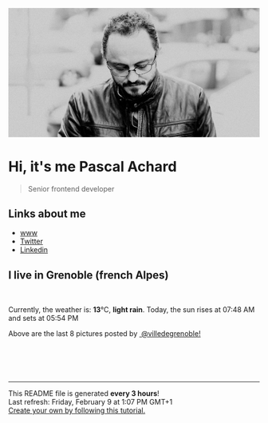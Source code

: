 ![Pascal Achard](./images/photo-pascal-achard.jpg)
# Hi, it's me Pascal Achard
> Senior frontend developer

## Links about me
- [www](https://www.pascal-achard.com)
- [Twitter](https://twitter.com/botmaster)
- [Linkedin](http://www.linkedin.com/in/pascal-achard)


## I live in Grenoble (french Alpes)
<img src="https://openweathermap.org/img/wn/10d@2x.png" alt="">

Currently, the weather is: **13**°C, **light rain**.
Today, the sun rises at 07:48 AM and sets at 05:54 PM

Above are the last 8 pictures posted by <a href="https://www.instagram.com/villedegrenoble/" target="_blank"><img alt="" src="https://upload.wikimedia.org/wikipedia/commons/thumb/e/e7/Instagram_logo_2016.svg/1024px-Instagram_logo_2016.svg.png" width="20"/> @villedegrenoble!</a>

<p style="display: flex; flex-wrap: wrap; gap: 20px;">
        <img src="https://cdn1.picuki.com/hosted-by-instagram/q/0exhNuNYnjBcaS3SYdxKjf8F2vJ1Wg9SZ60STLepjSVmIR1vLHOapZA0mpCl6yRxIwVgFDeSYzti4ogpV1xTCz19PkffQbCASTlS56+QVejN1TVl9JFolLc2LnYYZHev8cckUgmYdSgIGaYDG7uo+qhT5aGuO1lQpTb9d7JGmC4E5ZObS6olhMF4pJ2Jg3Tt%7C%7C9kiJzJE5m4vMAQrptqO52hEX%7C%7CD+O8BnsaBwVLYBxMQK5qnRlSaHEmw+Jj8uTnagtIj+kOYA2G7YQ2Eiw0SySbE0DnRGtwLsjzB3t4gj1aSNBdxuiekZkIH2bSAEXG428Fk71p26qCDMa2is4EhX2j3+2JrkXdoLvLjUDOmwX9i44TvHO5zqIehhbD9cJLmFdxGObfa1BZ8Uw81AFKUeh2GU9iTvJJmj6hRBMhEaiS6eC7w9W66vl%7C%7CuppUbjvW+Ljyg5pd%7C%7CrNuV33Hd+%7C%7CZGKrwl+JCqTJuoXH2f1n28sEeFTeLqVxpyHPrwU.jpeg" alt="" width="200"/>
        <img src="https://cdn1.picuki.com/hosted-by-instagram/q/0exhNuNYnjBcaS3SYdxKjf8F2vJ1Wg9SZ60STLepjSVmIR1vLHOapZA0mpCl6yRxIwVgFDeSYzti4YMiUlxTDj19PkXdS7OORTxR6qiaVO%7C%7CN0TNn9ZNknbYxJXMWbXaq8cYvXQmYdSgIGaYDG7uo+qhT5aGuO1lQpTb9d7JGmC4E5ZObS6olhMF4pJ2Jg3Tt%7C%7C9kiJzJE5m4vMAQrptqO52hEX%7C%7CD+O8BnsaBwVLYBxMQK5qnRlSaHEmw+Jj8uR3agtIj+kOYA2HLZRiV11WmdT6IODnRT0lOZsUd3t4gj1aSNBdxuiekZkIH2bSAEXG428Fk71p26qCDMa2is4EhX2j3+2JrkXOQfsbvEFKeycdzw4Sv5O57qH6NiWj9cJLmFdxGObfa1BZ8Uw81AFKUeh2GU9iKRfqSiyRJTDiQS1RCZNJ1yRcqo4oyH62L+1mWsohIogpruXIdwmktUxMe8rwl+JCqTJukYYmSPn28sEeFTeLqVxpyHPrwU.jpeg" alt="" width="200"/>
        <img src="https://cdn1.picuki.com/hosted-by-instagram/q/0exhNuNYnjBcaS3SYdxKjf8F2vJ1Wg5SZ60STLepjSVmIR1vLHOapZA0mpCj4yRwKwVlASuRYzti4ostWF9XDT17PkzcSLeJRT9R6qyYUOmgvDdm9JBhnb82KHQZYn6r%7C%7CsopVmKpNWwSDv5PHL%7C%7Clo7gX5v%7C%7CsbCgEpjuSKrVCkGZTjse3TO9%7C%7C2pYf5%7C%7CHSv1izv9QpcmkazXgpdAd4+pvlpDk1VOCtIc17q7VySKNBicMCv6K91Sa8H2QkaHp%7C%7CECKet8XCkONFui3rSzY57zz2F%7C%7C99EEIdvlqztEsguYQphJSmGbtP+N8A6Pj6HGIKGWlvqklPv6XslHPaSkGI%7C%7CmIUwGPRn+T8J7gprsigdcy8U%7C%7CnO5wb4bLLOR7F1DDdXNanjRE6NJ%7C%7CHvP8kMkY5+Fs5Z0gq8oFbrZaL5j0F2QjpP3mLeL8UlYqzKgpCq8UjDiznT+AVoxZjt.jpeg" alt="" width="200"/>
        <img src="https://cdn1.picuki.com/hosted-by-instagram/q/0exhNuNYnjBcaS3SYdxKjf8F2vJ1Wg9SZ60STLepjSVmIR1vLHOapZA0mpCl6yRxIwVgFDeSYzti4Y0vVV1VDT19PkXdTLKOTD9W7qWRU+nN1Ddg%7C%7CZ9hkr41K3IeYX+r98suVAmYdSgIGaYDG7uo+qhT5aGuO1lQpTb9d7JGmC4E5ZObS6olhMF4pJ2Jg3Tt%7C%7C9kiJzJE5m4vMAQrptqO52hEX%7C%7CD+O8BnsaBwVLYBxMQK5qnRlSaHEmw+Jj8uR3agtIj+kOYA2AXnRzc0y0mCfpoKDnRTtlesril3t4gj1aSNBdxuiekZkIH2bSAEXG428Fk71p26qCDMa2is4EhX2j3+2JrkXPQD97vEIqCwceK84wXhO5zELaJhbD9cJLmFdxGObfa1BZ8Uw81AFKUeh2GU9iWKXoT5hDJwNwdljxetGLNAaNGWlIKKvyb6tCmrsi42ivyxL5F6kW1S1eysrwl+JCqTJuoaYhXzn28sEeFTeLqVxpyHPrwU.jpeg" alt="" width="200"/>
        <img src="https://cdn1.picuki.com/hosted-by-instagram/q/0exhNuNYnjBcaS3SYdxKjf8F2vJ1Wg9SZ60STLepjSVmIR1vLHOapZA0mpCj4yRwKwVlASuRYzti548sUFpRCz18O0HaTbOKRThd6qSeUe7N2zZn%7C%7CZ5klbc9K3AYZX+r8MYoUAmYdSgIGaYDG7uo%7C%7CesJ%7C%7CPnucjcFrjOMNbRKmDdttdCwFahlza4lsfe4kx2xu5xncG114WNxahlw5OLUqQUCSKnjMcF6saR5UvoPjsBRpr2gmCG2GGM5b295BTGS9IjOkqg8iyDXdzQspjD3EO8EIU8hjl246lsnuK8ft4H7LqFq+MYHo4jQf29BWmhm+jVBocW+xzTvSUGI%7C%7CgVRwGKOlf7kNPEu+8WgGtKbd+%7C%7CO+HDKXZf8MLJ8TClbVMneUnbVNN60VfxNwrl+GtRJ%7C%7C2adp1CXJ4HWxSI3CzAX1WGoW8YkZdvb+6GnzWTZhmDWolRuxJo=.jpeg" alt="" width="200"/>
        <img src="https://cdn1.picuki.com/hosted-by-instagram/q/0exhNuNYnjBcaS3SYdxKjf8F2vJ1Wg9SZ60STLepjSVmIR1vLHOapZA0mpCl6yRxIwVgFDeSYzti4I4iV1pQDz19PULdT7OKTDxc6qyaUObN0jNm8J5glrkyL3EdYnKm%7C%7C8csUAmYdSgIGaYDG7uo+qhT5aGuO1lQpzaEW+oR9z5G7NCnV6xhz580r6GDhx+oucoyIDND%7C%7CHg1JU46o9CUqTUHGsv+MfF3pLUqF+dVzPgL6NDhkyblBVdyUHlWMiml677gp7YOiC7NYnM9%7C%7C2z6ZoYKfk9OlnSaljcQ9I8titj1edgr0PkHsqHURGM4VGly+jl0ucGTsyDaRmqExmxm+nn92IbkX+QXsbrBYKC5EIjNgnONbbLcQ%7C%7CYZG3UHXayGbH7aAsKnOJ5KnrIWOPFp02aQxSCYbLPt9TtLEiVF1QvbOJtbEfWukf+JykWJ1irIrwJmxpmYWeN96n0bzcuO1hVyfSGeB5sab2I=.jpeg" alt="" width="200"/>
        <img src="https://cdn1.picuki.com/hosted-by-instagram/q/0exhNuNYnjBcaS3SYdxKjf8F2vJ1Wg9SZ60STLepjSVmIR1vLHOapZA0mpCj4yRwKwVlASuRYzti548qVVRRDD17PEHXTLGLTDtd66SYVeajvDFv%7C%7CZ5pnbw3KXEaY3am9ccqUGapNWwSDv5PHL%7C%7Clo7gX5v%7C%7CsbCgEpjuSKrVCkGZTjse3TO9%7C%7C2pYf5%7C%7CHSv1izv9QpcmkazXgpdAd4+pvlpDk1VOCtIc17q7VySKNBicMCv6K81Sa8H2QkaHp%7C%7CECKet8XCkONFui3rSzY57zz2F%7C%7C59EEIdvlqztEsWu6Ujn5GyB7wgzt8A6avvSl8%7C%7CGWlvqklPv6XslHPaSkGI%7C%7CmIUwGPRn+T8J7gprsigdcy8U%7C%7C+51CKNOL71HZFibVg+BLHOYEmIdfLuJvFQx5xwTNx41HiKxTOeJpf92hh2QjpP3mLeL8UjF6TOgpCq8UjDiznT+AVoxZjt.jpeg" alt="" width="200"/>
        <img src="https://cdn1.picuki.com/hosted-by-instagram/q/0exhNuNYnjBcaS3SYdxKjf8F2vJ1Wg5SZ60STLepjSVmIR1vLHOapZA0mpCl6yRxIwVgFDeSYzti54kvWFtQDj19PUPXTbGKSzxc5q6cUO3N0TBk9JNgl7swLHUYbHSt88cuUAmYdSgIGaYDG7uo+qhT5aGuO1lQpTb9d7JGmC4E5ZObS6olhMF4pJ2Jg3Tt%7C%7C9kiJzJE5m4vMAQrptqO52lEX%7C%7CD+O8BnsaBwVLYBxMQK5qnRlSaHEmw+Jj8uQXagtIj+kOYA2CbGfRoA0XTxZaU4DnRT0Husgwd3t4gj1aSNBdxuiekZkIH2bSAEXG428Fk71p26qCDMa2is4EhX2j3+2JrkX+QP97v6JumyYdi74SvDeZ76E6JhbD9cJLmFdxGObfa1BZ8Uw81AFKUeh2GU9iWbWan95TBCVxtmlA2KArV8Qa6N+5+npkWBhgq7rypto8uZQ6oIxHt59vWsrwl+JCqTJuodGWPzn28sEeFTeLqVxpyHPrwU.jpeg" alt="" width="200"/>
</p>

------------
<p>This README file is generated <b>every 3 hours</b>!
    <br />Last refresh: Friday, February 9 at 1:07 PM GMT+1
    <br /><a href="https://medium.com/@th.guibert/how-to-create-a-self-updating-readme-md-for-your-github-profile-f8b05744ca91">Create your own by following this tutorial.</a>
</p>
<p><a href="https://github.com/botmaster/botmaster/actions/workflows/main.yaml"><img alt="" src="https://github.com/botmaster/botmaster/actions/workflows/main.yaml/badge.svg" /></a></p>

